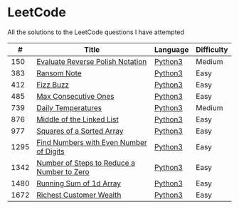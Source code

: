# LeetCode
All the solutions to the LeetCode questions I have attempted


| # | Title | Language | Difficulty |
|---| ----- | -------- | ---------- |
|150|[Evaluate Reverse Polish Notation](https://leetcode.com/problems/evaluate-reverse-polish-notation/)|[Python3](./solutions/150.%20Evaluate%20Reverse%20Polish%20Notation.py)|Medium|
|383|[Ransom Note](https://leetcode.com/problems/ransom-note/)|[Python3](./solutions/383.%20Ransom%20Note.py)|Easy|
|412|[Fizz Buzz](https://leetcode.com/problems/fizz-buzz/)|[Python3](./solutions/412.%20Fizz%20Buzz.py)|Easy|
|485|[Max Consecutive Ones](https://leetcode.com/problems/max-consecutive-ones/)|[Python3](./solutions/485.%20Max%20Consecutive%20Ones.py)|Easy|
|739|[Daily Temperatures](https://leetcode.com/problems/daily-temperatures/)|[Python3](./solutions/739.%20Daily%20Temperatures.py)|Medium|
|876|[Middle of the Linked List](https://leetcode.com/problems/middle-of-the-linked-list/)|[Python3](./solutions/876.%20Middle%20of%20the%20Linked%20List.py)|Easy|
|977|[Squares of a Sorted Array](https://leetcode.com/problems/squares-of-a-sorted-array/)|[Python3](./solutions/977.%20Squares%20of%20a%20Sorted%20Array.py)|Easy|
|1295|[Find Numbers with Even Number of Digits](https://leetcode.com/problems/find-numbers-with-even-number-of-digits/)|[Python3](./solutions/1295.%20Find%20Numbers%20with%20Even%20Number%20of%20Digits.py)|Easy|
|1342|[Number of Steps to Reduce a Number to Zero](https://leetcode.com/problems/number-of-steps-to-reduce-a-number-to-zero/)|[Python3](./solutions/1342.%20Number%20of%20Steps%20to%20Reduce%20a%20Number%20to%20Zero.py)|Easy|
|1480|[Running Sum of 1d Array](https://leetcode.com/problems/running-sum-of-1d-array/)|[Python3](./solutions/1480.%20Running%20Sum%20of%201d%20Array.py)|Easy|
|1672|[Richest Customer Wealth](https://leetcode.com/problems/richest-customer-wealth/)|[Python3](./solutions/1672.%20Richest%20Customer%20Wealth.py)|Easy|